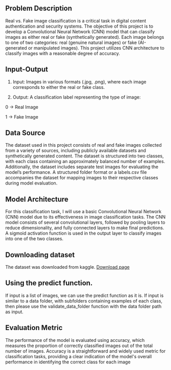 ## Problem Description
Real vs. Fake image classification is a critical task in digital content authentication and security systems. The objective of this project is to develop a Convolutional Neural Network (CNN) model that can classify images as either real or fake (synthetically generated). Each image belongs to one of two categories: real (genuine natural images) or fake (AI-generated or manipulated images). This project utilizes CNN architecture to classify images with a reasonable degree of accuracy.

## Input-Output
1. Input: Images in various formats (.jpg, .png), where each image corresponds to either the real or fake class.

2. Output: A classification label representing the type of image:

0 → Real Image

1 → Fake Image

## Data Source
The dataset used in this project consists of real and fake images collected from a variety of sources, including publicly available datasets and synthetically generated content. The dataset is structured into two classes, with each class containing an approximately balanced number of examples. Additionally, the dataset includes separate test images for evaluating the model’s performance. A structured folder format or a labels.csv file accompanies the dataset for mapping images to their respective classes during model evaluation.
## Model Architecture
For this classification task, I will use a basic Convolutional Neural Network (CNN) model due to its effectiveness in image classification tasks. The CNN model consists of several convolutional layers, followed by pooling layers to reduce dimensionality, and fully connected layers to make final predictions. A sigmoid activation function is used in the output layer to classify images into one of the two classes.

## Downloading dataset
The dataset was downloaded from kaggle. [Download page ](https://www.kaggle.com/datasets/ahemateja19bec1025/traffic-sign-dataset-classification)

## Using the predict function.
If input is a list of images, we can use the predict function as it is.
If input is similar to a data folder, with subfolders containing examples of each class, then please use the validate_data_folder function with the data folder path as input.

## Evaluation Metric
The performance of the model is evaluated using accuracy, which measures the proportion of correctly classified images out of the total number of images. Accuracy is a straightforward and widely used metric for classification tasks, providing a clear indication of the model's overall performance in identifying the correct class for each image